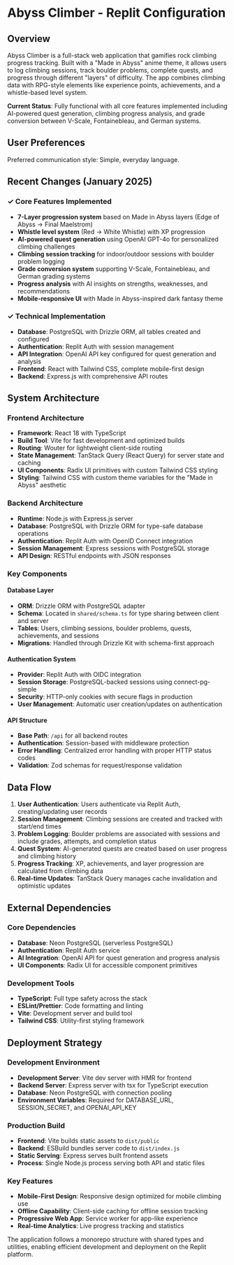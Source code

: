 # Abyss Climber - Replit Configuration

## Overview

Abyss Climber is a full-stack web application that gamifies rock climbing progress tracking. Built with a "Made in Abyss" anime theme, it allows users to log climbing sessions, track boulder problems, complete quests, and progress through different "layers" of difficulty. The app combines climbing data with RPG-style elements like experience points, achievements, and a whistle-based level system.

**Current Status**: Fully functional with all core features implemented including AI-powered quest generation, climbing progress analysis, and grade conversion between V-Scale, Fontainebleau, and German systems.

## User Preferences

Preferred communication style: Simple, everyday language.

## Recent Changes (January 2025)

### ✓ Core Features Implemented
- **7-Layer progression system** based on Made in Abyss layers (Edge of Abyss → Final Maelstrom)
- **Whistle level system** (Red → White Whistle) with XP progression
- **AI-powered quest generation** using OpenAI GPT-4o for personalized climbing challenges
- **Climbing session tracking** for indoor/outdoor sessions with boulder problem logging
- **Grade conversion system** supporting V-Scale, Fontainebleau, and German grading systems
- **Progress analysis** with AI insights on strengths, weaknesses, and recommendations
- **Mobile-responsive UI** with Made in Abyss-inspired dark fantasy theme

### ✓ Technical Implementation
- **Database**: PostgreSQL with Drizzle ORM, all tables created and configured
- **Authentication**: Replit Auth with session management
- **API Integration**: OpenAI API key configured for quest generation and analysis
- **Frontend**: React with Tailwind CSS, complete mobile-first design
- **Backend**: Express.js with comprehensive API routes

## System Architecture

### Frontend Architecture
- **Framework**: React 18 with TypeScript
- **Build Tool**: Vite for fast development and optimized builds
- **Routing**: Wouter for lightweight client-side routing
- **State Management**: TanStack Query (React Query) for server state and caching
- **UI Components**: Radix UI primitives with custom Tailwind CSS styling
- **Styling**: Tailwind CSS with custom theme variables for the "Made in Abyss" aesthetic

### Backend Architecture
- **Runtime**: Node.js with Express.js server
- **Database**: PostgreSQL with Drizzle ORM for type-safe database operations
- **Authentication**: Replit Auth with OpenID Connect integration
- **Session Management**: Express sessions with PostgreSQL storage
- **API Design**: RESTful endpoints with JSON responses

### Key Components

#### Database Layer
- **ORM**: Drizzle ORM with PostgreSQL adapter
- **Schema**: Located in `shared/schema.ts` for type sharing between client and server
- **Tables**: Users, climbing sessions, boulder problems, quests, achievements, and sessions
- **Migrations**: Handled through Drizzle Kit with schema-first approach

#### Authentication System
- **Provider**: Replit Auth with OIDC integration
- **Session Storage**: PostgreSQL-backed sessions using connect-pg-simple
- **Security**: HTTP-only cookies with secure flags in production
- **User Management**: Automatic user creation/updates on authentication

#### API Structure
- **Base Path**: `/api` for all backend routes
- **Authentication**: Session-based with middleware protection
- **Error Handling**: Centralized error handling with proper HTTP status codes
- **Validation**: Zod schemas for request/response validation

## Data Flow

1. **User Authentication**: Users authenticate via Replit Auth, creating/updating user records
2. **Session Management**: Climbing sessions are created and tracked with start/end times
3. **Problem Logging**: Boulder problems are associated with sessions and include grades, attempts, and completion status
4. **Quest System**: AI-generated quests are created based on user progress and climbing history
5. **Progress Tracking**: XP, achievements, and layer progression are calculated from climbing data
6. **Real-time Updates**: TanStack Query manages cache invalidation and optimistic updates

## External Dependencies

### Core Dependencies
- **Database**: Neon PostgreSQL (serverless PostgreSQL)
- **Authentication**: Replit Auth service
- **AI Integration**: OpenAI API for quest generation and progress analysis
- **UI Components**: Radix UI for accessible component primitives

### Development Tools
- **TypeScript**: Full type safety across the stack
- **ESLint/Prettier**: Code formatting and linting
- **Vite**: Development server and build tool
- **Tailwind CSS**: Utility-first styling framework

## Deployment Strategy

### Development Environment
- **Development Server**: Vite dev server with HMR for frontend
- **Backend Server**: Express server with tsx for TypeScript execution
- **Database**: Neon PostgreSQL with connection pooling
- **Environment Variables**: Required for DATABASE_URL, SESSION_SECRET, and OPENAI_API_KEY

### Production Build
- **Frontend**: Vite builds static assets to `dist/public`
- **Backend**: ESBuild bundles server code to `dist/index.js`
- **Static Serving**: Express serves built frontend assets
- **Process**: Single Node.js process serving both API and static files

### Key Features
- **Mobile-First Design**: Responsive design optimized for mobile climbing use
- **Offline Capability**: Client-side caching for offline session tracking
- **Progressive Web App**: Service worker for app-like experience
- **Real-time Analytics**: Live progress tracking and statistics

The application follows a monorepo structure with shared types and utilities, enabling efficient development and deployment on the Replit platform.